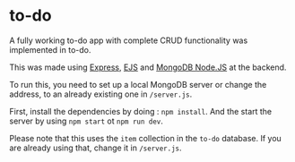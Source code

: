 # to-do

A fully working to-do app with complete CRUD functionality was implemented in to-do.

This was made using [Express](https://expressjs.com/), [EJS](http://ejs.co/) and [MongoDB Node.JS](https://mongodb.github.io/node-mongodb-native/) at the backend.

To run this, you need to set up a local MongoDB server or change the address, to an already existing one in `/server.js`.

First, install the dependencies by doing : `npm install`.
And the start the server by using `npm start` ot `npm run dev`.

Please note that this uses the `item` collection in the `to-do` database. If you are already using that, change it in `/server.js`.